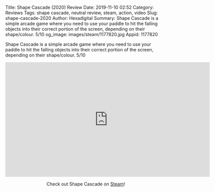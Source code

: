 Title: Shape Cascade (2020) Review
Date: 2019-11-10 02:52
Category: Reviews
Tags: shape cascade, neutral review, steam, action, video
Slug: shape-cascade-2020
Author: Hexadigital
Summary: Shape Cascade is a simple arcade game where you need to use your paddle to hit the falling objects into their correct portion of the screen, depending on their shape/colour. 5/10
og_image: images/steam/1177820.jpg
Appid: 1177820

Shape Cascade is a simple arcade game where you need to use your paddle to hit the falling objects into their correct portion of the screen, depending on their shape/colour. 5/10

<center><iframe src="https://www.youtube.com/embed/XKLTdcMYqWk?feature=oembed" allow="accelerometer; autoplay; encrypted-media; gyroscope; picture-in-picture" width="640" height="360" frameborder="0"></iframe>

Check out Shape Cascade on [Steam](https://store.steampowered.com/app/1177820/?curator_clanid=34633900)!</center>